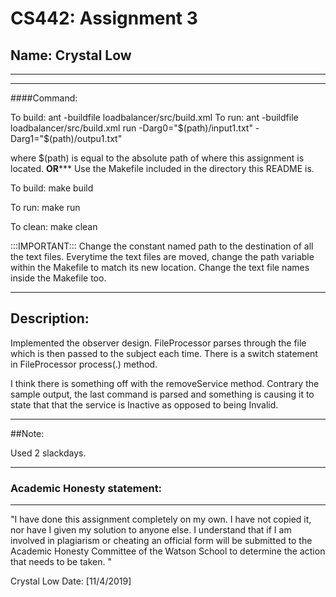 # CS442: Assignment 3
## Name: Crystal Low

-----------------------------------------------------------------------
-----------------------------------------------------------------------

####Command: 

To build:
ant -buildfile loadbalancer/src/build.xml 
To run:
ant -buildfile loadbalancer/src/build.xml run -Darg0="$(path)/input1.txt" -Darg1="$(path)/outpu1.txt" 

where $(path) is equal to the absolute path of where this assignment is located.
**********OR*************
Use the Makefile included in the directory this README is.

To build:
make build

To run:
make run

To clean:
make clean

:::IMPORTANT::: 
Change the constant named path to the destination of all the text files.
Everytime the text files are moved, change the path variable within the Makefile
to match its new location. Change the text file names inside the Makefile too.

-----------------------------------------------------------------------
## Description:

Implemented the observer design. FileProcessor parses through the file
which is then passed to the subject each time. There is a switch statement in
FileProcessor process(.) method.

I think there is something off with the removeService method. Contrary the
sample output, the last command is parsed and something is causing it
to state that that the service is Inactive as opposed to being
Invalid.

-----------------------------------------------------------------------
##Note:

Used 2 slackdays.

-----------------------------------------------------------------------
### Academic Honesty statement:
-----------------------------------------------------------------------

"I have done this assignment completely on my own. I have not copied
it, nor have I given my solution to anyone else. I understand that if
I am involved in plagiarism or cheating an official form will be
submitted to the Academic Honesty Committee of the Watson School to
determine the action that needs to be taken. "

Crystal Low
Date: [11/4/2019]


